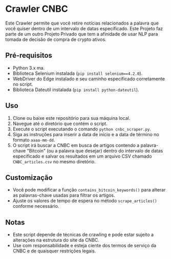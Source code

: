 # Crawler CNBC

Este Crawler permite que você retire notícias relacionados a palavra que você quiser dentro de um intervalo de datas especificado.
Este Projeto faz parte de um outro Projeto Privado que tem a afinidade de usar NLP para tomada de decisão de compra de crypto ativos.

## Pré-requisitos

- Python 3.x ma.
- Biblioteca Selenium instalada (`pip install selenium==4.2.0`).
- WebDriver do Edge instalado e seu caminho especificado corretamente no script.
- Biblioteca Dateutil instalada (`pip install python-dateutil`).

## Uso

1. Clone ou baixe este repositório para sua máquina local.
2. Navegue até o diretório que contém o script.
3. Execute o script executando o comando `python cnbc_scraper.py`.
4. Siga as instruções para inserir a data de início e a data de término no formato `aaaa-mm-dd`.
5. O script irá buscar a CNBC em busca de artigos contendo a palavra-chave "Bitcoin" (ou a palavra que desejar) dentro do intervalo de datas especificado e salvar os resultados em um arquivo CSV chamado `CNBC_articles.csv` no mesmo diretório.

## Customização

- Você pode modificar a função `contains_bitcoin_keywords()` para alterar as palavras-chave usadas para filtrar os artigos.
- Ajuste os valores de tempo de espera no método `scrape_articles()` conforme necessário.

## Notas

- Este script depende de técnicas de crawling e pode estar sujeito a alterações na estrutura do site da CNBC.
- Use com responsabilidade e esteja ciente dos termos de serviço da CNBC e de quaisquer restrições legais.

